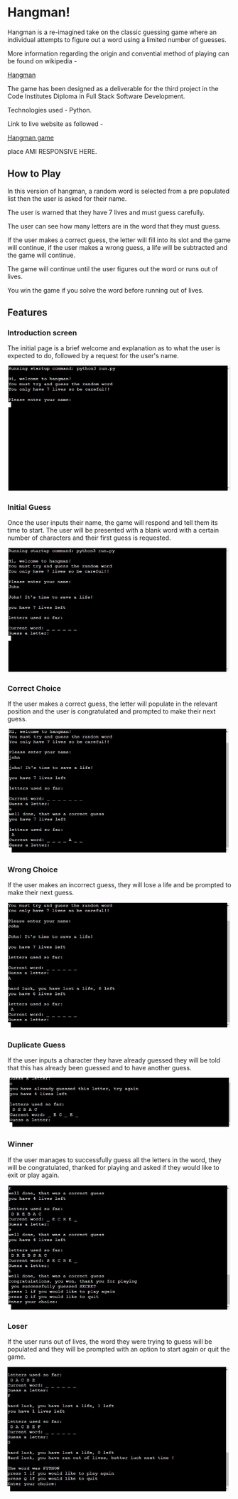 # Hangman!

Hangman is a re-imagined take on the classic guessing game where an individual attempts
to figure out a word using a limited number of guesses.

More information regarding the origin and convential method of playing can be found on wikipedia -

[Hangman](https://en.wikipedia.org/wiki/Hangman_(game))

The game has been designed as a deliverable for the third project in the Code Institutes Diploma
in Full Stack Software Development.

Technologies used - Python.

Link to live website as followed -

[Hangman game](http://hangmanproject3.herokuapp.com/)

place AMI RESPONSIVE HERE.


## How to Play

In this version of hangman, a random word is selected from a pre populated
list then the user is asked for their name.

The user is warned that they have 7 lives and must guess carefully.

The user can see how many letters are in the word that they must guess.

If the user makes a correct guess, the letter will fill into its slot and
the game will continue, if the user makes a wrong guess, a life will be subtracted
and the game will continue.

The game will continue until the user figures out the word or runs out of lives.

You win the game if you solve the word before running out of lives.

## Features

### Introduction screen

The initial page is a brief welcome and explanation as to what the user is expected to do,
followed by a request for the user's name.

<img src="assets/images/introScreen.jpg">

### Initial Guess

Once the user inputs their name, the game will respond and tell them its time to start. The
user will be presented with a blank word with a certain number of characters and their first
guess is requested.

<img src="assets/images/usernameResponse.jpg">

### Correct Choice

If the user makes a correct guess, the letter will populate in the relevant position and the
user is congratulated and prompted to make their next guess.

<img src="assets/images/correctChoice.jpg">

### Wrong Choice

If the user makes an incorrect guess, they will lose a life and be prompted to make their next guess.

<img src="assets/images/wrongChoice.jpg">

### Duplicate Guess

If the user inputs a character they have already guessed they will be told that this has already been
guessed and to have another guess.

<img src="assets/images/guessedAlready.jpg">

### Winner

If the user manages to successfully guess all the letters in the word, they will be congratulated, thanked for playing
and asked if they would like to exit or play again.

<img src="assets/images/guessedTheWord.jpg">

### Loser

If the user runs out of lives, the word they were trying to guess will be populated and they will be prompted with an
option to start again or quit the game. 

<img src="assets/images/noLivesLeft.jpg">

